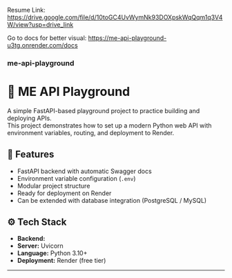 Resume Link: https://drive.google.com/file/d/10toGC4UvWymNk93DOXpskWqQqm1q3V4W/view?usp=drive_link

Go to docs for better visual: https://me-api-playground-u3tg.onrender.com/docs


### me-api-playground
# 🚀 ME API Playground

A simple FastAPI-based playground project to practice building and deploying APIs.  
This project demonstrates how to set up a modern Python web API with environment variables, routing, and deployment to Render.
## 📌 Features
- FastAPI backend with automatic Swagger docs
- Environment variable configuration (`.env`)
- Modular project structure
- Ready for deployment on Render
- Can be extended with database integration (PostgreSQL / MySQL)
## ⚙️ Tech Stack
- **Backend:** 
- **Server:** Uvicorn
- **Language:** Python 3.10+
- **Deployment:** Render (free tier)

---
 
